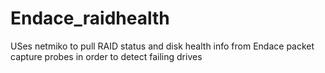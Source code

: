 # Endace_raidhealth
USes netmiko to pull RAID status and disk health info from Endace packet capture probes in order to detect failing drives
